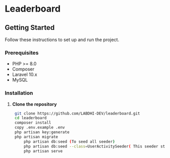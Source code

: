# Leaderboard

<!-- A brief description of your Laravel project. -->

## Getting Started

Follow these instructions to set up and run the project.

### Prerequisites

- PHP >= 8.0
- Composer
- Laravel 10.x
- MySQL

### Installation

1. **Clone the repository**

   ```bash
   	git clone https://github.com/LABDHI-DEV/leaderboard.git
   	cd leaderboard
   	composer install
   	copy .env.example .env
   	php artisan key:generate
   	php artisan migrate
		php artisan db:seed (To seed all seeder)
		php artisan db:seed --class=UserActivitySeeder( This seeder store data again into db (Optional))
		php artisan serve

